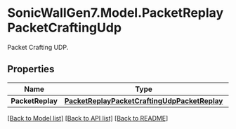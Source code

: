 # SonicWallGen7.Model.PacketReplayPacketCraftingUdp
Packet Crafting UDP.

## Properties

Name | Type | Description | Notes
------------ | ------------- | ------------- | -------------
**PacketReplay** | [**PacketReplayPacketCraftingUdpPacketReplay**](PacketReplayPacketCraftingUdpPacketReplay.md) |  | [optional] 

[[Back to Model list]](../README.md#documentation-for-models) [[Back to API list]](../README.md#documentation-for-api-endpoints) [[Back to README]](../README.md)

